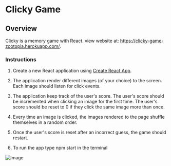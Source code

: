 # Clicky Game 

## Overview

Clicky is a memory game with React.  view website at: https://clicky-game-zootopia.herokuapp.com/.

### Instructions


1. Create a new React application using [Create React App](https://github.com/facebookincubator/create-react-app).

2. The application  render different images (of your choice) to the screen. Each image should listen for click events.

3. The application  keep track of the user's score. The user's score should be incremented when clicking an image for the first time. The user's score should be reset to 0 if they click the same image more than once.

4. Every time an image is clicked, the images rendered to the page shuffle themselves in a random order.

5. Once the user's score is reset after an incorrect guess, the game should restart.

6. To run the app  type npm start in the terminal

![image](https://user-images.githubusercontent.com/49765334/66724719-6cd34180-edf7-11e9-9b53-18ccc1154ef6.png)

